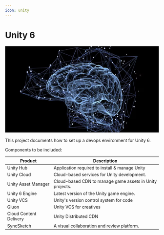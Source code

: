 ```yaml
---
icon: unity
---
```


# Unity 6

![](<.gitbook/assets/image (18).png>)

This project documents how to set up a devops environment for Unity 6.

Components to be included:

| Product                | Description                                              |
| ---------------------- | -------------------------------------------------------- |
| Unity Hub              | Application required to install & manage Unity           |
| Unity Cloud            | Cloud-based services for Unity development.              |
| Unity Asset Manager    | Cloud-based CDN to manage game assets in Unity projects. |
| Unity 6 Engine         | Latest version of the Unity game engine.                 |
| Unity VCS              | Unity's version control system for code                  |
| Gluon                  | Unity VCS for creatives                                  |
| Cloud Content Delivery | Unity Distributed CDN                                    |
| SyncSketch             | A visual collaboration and review platform.              |

